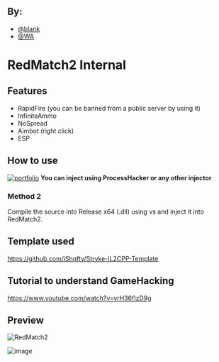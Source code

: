 
## By:

- [@blank](https://github.com/blaannk)
- [@WA](https://github.com/ichliebees)


# RedMatch2 Internal


## Features

- RapidFire (you can be banned from a public server by using it)
- InfiniteAmmo
- NoSpread
- Aimbot (right click)
- ESP

## How to use

[![portfolio](https://cdn.pixabay.com/photo/2017/02/13/09/53/download-2062197_1280.png)](https://github.com/blaannk/Redmatch2-Internal/releases/tag/Redmatch2_internal)
**You can inject using ProcessHacker or any other injector**

### Method 2

Compile the source into Release x64 (.dll) using vs and inject it into RedMatch2.

## Template used

https://github.com/iShqfty/Stryke-IL2CPP-Template

## Tutorial to understand GameHacking

https://www.youtube.com/watch?v=vrH36fIzD9g

## Preview

![RedMatch2](https://i.ibb.co/5chTH7G/image.png)

![image](https://github.com/blaannk/redmatch2-internal/assets/138697155/987c8641-fd7f-4858-af25-7742ebf9d390)

